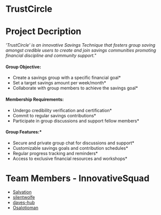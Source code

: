 # TrustCircle

# Project Decription
*'TrustCircle' is an innovative Savings Technique that fosters group saving amongst credible users to create and join savings communities promoting financial discipline and community support."*

#### Group Objective:

- Create a savings group with a specific financial goal*
- Set a target savings amount per week/month*
- Collaborate with group members to achieve the savings goal*

#### Membership Requirements:

- Undergo credibility verification and certification*
- Commit to regular savings contributions*
- Participate in group discussions and support fellow members*

#### Group Features:*

- Secure and private group chat for discussions and support*
- Customizable savings goals and contribution schedules*
- Regular progress tracking and reminders*
- Access to exclusive financial resources and workshops*


# Team Members - InnovativeSquad
- [Salvation](https://github.com/Imo-oje)
- [silentwolfe](https://github.com/silentwolfe)
- [daves-hub](https://github.com/daves-hub)
- [Osalotioman](https://github.com/Osalotioman)
